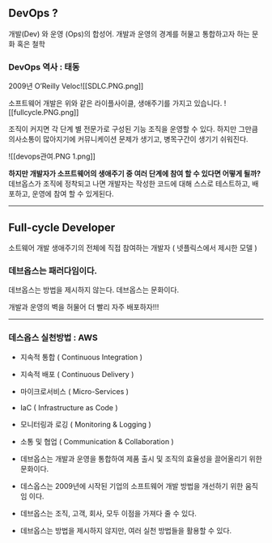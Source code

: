 ## DevOps ?

개발(Dev) 와 운영 (Ops)의 합성어. 개발과 운영의 경계를 허물고 통합하고자 하는 문화 혹은 철학

### DevOps 역사 : 태동

2009년 O’Reilly Veloc![[SDLC.PNG.png]]

소프트웨어 개발은 위와 같은 라이플사이클, 생애주기를 가지고 있습니다.
![[fullcycle.PNG.png]]


조직이 커지면 각 단계 별 전문가로 구성된 기능 조직을 운영할 수 있다. 하지만 그만큼 의사소통이 많아지기에 커뮤니케이션 문제가 생기고, 병목구간이 생기기 쉬워진다.

![[devops관여.PNG 1.png]]


**하지만 개발자가 소프트웨어의 생애주기 중 여러 단계에 참여 할 수 있다면 어떻게 될까?** 데브옵스가 조직에 정착되고 나면 개발자는 작성한 코드에 대해 스스로 테스트하고, 배포하고, 운영에 참여 할 수 있게된다.


----
## Full-cycle Developer

소트웨어 개발 생애주기의 전체에 직접 참여하는 개발자 ( 넷플릭스에서 제시한 모델 )




### 데브옵스는 패러다임이다.

데브옵스는 방법을 제시하지 않는다. 데브옵스는 문화이다.

개발과 운영의 벽을 허물어 더 빨리 자주 배포하자!!!



---


### 데스옵스 실천방법 : AWS

- 지속적 통합 ( Continuous Integration )
    
- 지속적 배포 ( Continuous Delivery )
    
- 마이크로서비스 ( Micro-Services )
    
- IaC ( Infrastructure as Code )
    
- 모니터링과 로깅 ( Monitoring & Logging )
    
- 소통 및 협업 ( Communication & Collaboration )
    
- 데브옵스는 개발과 운영을 통합하여 제품 출시 및 조직의 효율성을 끌어올리기 위한 문화이다.
    
- 데스옵스는 2009년에 시작된 기업의 소프트웨어 개발 방법을 개선하기 위한 움직임 이다.
    
- 데브옵스는 조직, 고객, 회사, 모두 이점을 가져다 줄 수 있다.
    
- 데브옵스는 방법을 제시하지 않지만, 여러 실천 방법들을 활용할 수 있다.